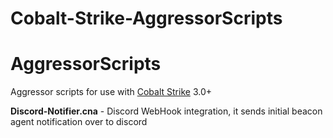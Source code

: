 # Cobalt-Strike-AggressorScripts


# AggressorScripts
Aggressor scripts for use with [Cobalt Strike](https://cobaltstrike.com) 3.0+

**Discord-Notifier.cna** - Discord WebHook integration, it sends initial beacon agent notification over to discord


